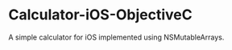Calculator-iOS-ObjectiveC
=========================

A simple calculator for iOS implemented using NSMutableArrays. 


